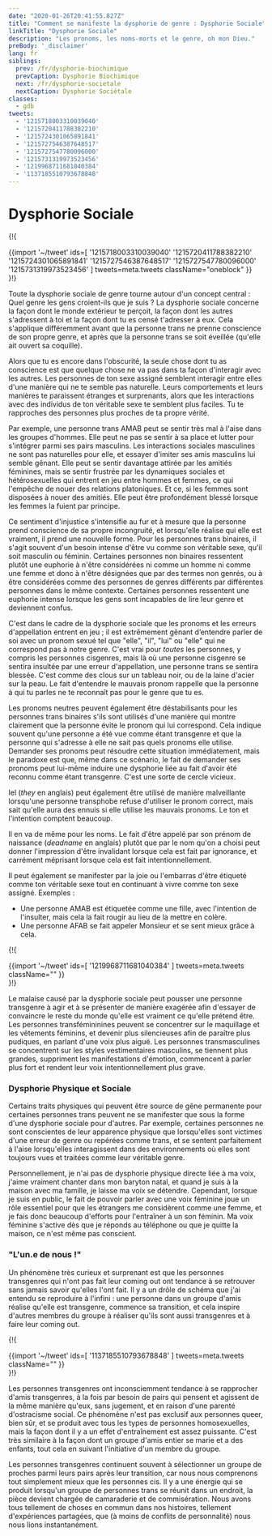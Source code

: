 ```yaml
---
date: "2020-01-26T20:41:55.827Z"
title: "Comment se manifeste la dysphorie de genre : Dysphorie Sociale"
linkTitle: "Dysphorie Sociale"
description: "Les pronoms, les noms-morts et le genre, oh mon Dieu."
preBody: '_disclaimer'
lang: fr
siblings:
  prev: /fr/dysphorie-biochimique
  prevCaption: Dysphorie Biochimique
  next: /fr/dysphorie-societale
  nextCaption: Dysphorie Sociétale
classes:
  - gdb
tweets:
  - '1215718003310039040'
  - '1215720411788382210'
  - '1215724301065891841'
  - '1215727546387648517'
  - '1215727547780096000'
  - '1215731319973523456'
  - '1219968711681040384'
  - '1137185510793678848'
---
```


# Dysphorie Sociale

{!{ <div class="gutter">{{import '~/tweet' ids=[
  '1215718003310039040'
  '1215720411788382210'
  '1215724301065891841'
  '1215727546387648517'
  '1215727547780096000'
  '1215731319973523456'
] tweets=meta.tweets className="oneblock" }} </div> }!}

Toute la dysphorie sociale de genre tourne autour d'un concept central : Quel genre les gens croient-ils que je suis ? La dysphorie sociale concerne la façon dont le monde extérieur te perçoit, la façon dont les autres s'adressent à toi et la façon dont tu es censé t'adresser à eux. Cela s'applique différemment avant que la personne trans ne prenne conscience de son propre genre, et après que la personne trans se soit éveillée (qu'elle ait ouvert sa coquille).

Alors que tu es encore dans l'obscurité, la seule chose dont tu as conscience est que quelque chose ne va pas dans ta façon d'interagir avec les autres. Les personnes de ton sexe assigné semblent interagir entre elles d'une manière qui ne te semble pas naturelle. Leurs comportements et leurs manières te paraissent étranges et surprenants, alors que les interactions avec des individus de ton véritable sexe te semblent plus faciles. Tu te rapproches des personnes plus proches de ta propre vérité.

Par exemple, une personne trans AMAB peut se sentir très mal à l'aise dans les groupes d'hommes. Elle peut ne pas se sentir à sa place et lutter pour s'intégrer parmi ses pairs masculins. Les interactions sociales masculines ne sont pas naturelles pour elle, et essayer d'imiter ses amis masculins lui semble gênant. Elle peut se sentir davantage attirée par les amitiés féminines, mais se sentir frustrée par les dynamiques sociales et hétérosexuelles qui entrent en jeu entre hommes et femmes, ce qui l'empêche de nouer des relations platoniques. Et ce, si les femmes sont disposées à nouer des amitiés. Elle peut être profondément blessé lorsque les femmes la fuient par principe.

Ce sentiment d'injustice s'intensifie au fur et à mesure que la personne prend conscience de sa propre incongruité, et lorsqu'elle réalise qui elle est vraiment, il prend une nouvelle forme. Pour les personnes trans binaires, il s'agit souvent d'un besoin intense d'être vu comme son véritable sexe, qu'il soit masculin ou féminin. Certaines personnes non binaires ressentent plutôt une euphorie à n'être considérées ni comme un homme ni comme une femme et donc à n'être désignées que par des termes non genrés, ou à être considérées comme des personnes de genres différents par différentes personnes dans le même contexte. Certaines personnes ressentent une euphorie intense lorsque les gens sont incapables de lire leur genre et deviennent confus.

C'est dans le cadre de la dysphorie sociale que les pronoms et les erreurs d'appellation entrent en jeu ; il est extrêmement gênant d’entendre parler de soi avec un pronom sexué tel que "elle", "il", "lui" ou "elle" qui ne correspond pas à notre genre. C'est vrai pour *toutes* les personnes, y compris les personnes cisgenres, mais là où une personne cisgenre se sentira insultée par une erreur d'appellation, une personne trans se sentira blessée. C'est comme des clous sur un tableau noir, ou de la laine d'acier sur la peau. Le fait d'entendre le mauvais pronom rappelle que la personne à qui tu parles ne te reconnaît pas pour le genre que tu es.

Les pronoms neutres peuvent également être déstabilisants pour les personnes trans binaires s'ils sont utilisés d'une manière qui montre clairement que la personne évite le pronom qui lui correspond. Cela indique souvent qu'une personne a été vue comme étant transgenre et que la personne qui s'adresse à elle ne sait pas quels pronoms elle utilise. Demander ses pronoms peut résoudre cette situation immédiatement, mais le paradoxe est que, même dans ce scénario, le fait de demander ses pronoms peut lui-même induire une dysphorie liée au fait d'avoir été reconnu comme étant transgenre. C'est une sorte de cercle vicieux.

Iel (_they_ en anglais) peut également être utilisé de manière malveillante lorsqu'une personne transphobe refuse d'utiliser le pronom correct, mais sait qu'elle aura des ennuis si elle utilise les mauvais pronoms. Le ton et l'intention comptent beaucoup.

Il en va de même pour les noms. Le fait d'être appelé par son prénom de naissance (_deadname_ en anglais) plutôt que par le nom qu'on a choisi peut donner l'impression d'être invalidant lorsque cela est fait par ignorance, et carrément méprisant lorsque cela est fait intentionnellement.

Il peut également se manifester par la joie ou l'embarras d'être étiqueté comme ton véritable sexe tout en continuant à vivre comme ton sexe assigné. Exemples :

- Une personne AMAB est étiquetée comme une fille, avec l'intention de l'insulter, mais cela la fait rougir au lieu de la mettre en colère.
- Une personne AFAB se fait appeler Monsieur et se sent mieux grâce à cela.

{!{ <div class="gutter">{{import '~/tweet' ids=[
  '1219968711681040384'
] tweets=meta.tweets className="" }} </div> }!}

Le malaise causé par la dysphorie sociale peut pousser une personne transgenre à agir et à se présenter de manière exagérée afin d'essayer de convaincre le reste du monde qu'elle est vraiment ce qu'elle prétend être. Les personnes transfémininines peuvent se concentrer sur le maquillage et les vêtements féminins, et devenir plus silencieuses afin de paraître plus pudiques, en parlant d'une voix plus aiguë. Les personnes transmasculines se concentrent sur les styles vestimentaires masculins, se tiennent plus grandes, suppriment les manifestations d'émotion, commencent à parler plus fort et rendent leur voix intentionnellement plus grave.

### Dysphorie Physique et Sociale

Certains traits physiques qui peuvent être source de gêne permanente pour certaines personnes trans peuvent ne se manifester que sous la forme d'une dysphorie sociale pour d'autres. Par exemple, certaines personnes ne sont conscientes de leur apparence physique que lorsqu'elles sont victimes d'une erreur de genre ou repérées comme trans, et se sentent parfaitement à l'aise lorsqu'elles interagissent dans des environnements où elles sont toujours vues et traitées comme leur véritable genre.

Personnellement, je n'ai pas de dysphorie physique directe liée à ma voix, j'aime vraiment chanter dans mon baryton natal, et quand je suis à la maison avec ma famille, je laisse ma voix se détendre. Cependant, lorsque je suis en public, le fait de pouvoir parler avec une voix féminine joue un rôle essentiel pour que les étrangers me considèrent comme une femme, et je fais donc beaucoup d'efforts pour l'entraîner à un son féminin. Ma voix féminine s'active dès que je réponds au téléphone ou que je quitte la maison, ce n'est même pas conscient.

### "L'un.e de nous !"

Un phénomène très curieux et surprenant est que les personnes transgenres qui n'ont pas fait leur coming out ont tendance à se retrouver sans jamais savoir qu'elles l'ont fait. Il y a un drôle de schéma que j'ai entendu se reproduire à l'infini : une personne dans un groupe d'amis réalise qu'elle est transgenre, commence sa transition, et cela inspire d'autres membres du groupe à réaliser qu'ils sont aussi transgenres et à faire leur coming out.

{!{ <div class="gutter">{{import '~/tweet' ids=[
  '1137185510793678848'
] tweets=meta.tweets className="" }} </div> }!}

Les personnes transgenres ont inconsciemment tendance à se rapprocher d'amis transgenres, à la fois par besoin de pairs qui pensent et agissent de la même manière qu'eux, sans jugement, et en raison d'une parenté d'ostracisme social. Ce phénomène n'est pas exclusif aux personnes queer, bien sûr, et se produit avec tous les types de personnes homosexuelles, mais la façon dont il y a un effet d'entraînement est assez puissante. C'est très similaire à la façon dont un groupe d'amis entier se marie et a des enfants, tout cela en suivant l'initiative d'un membre du groupe.

Les personnes transgenres continuent souvent à sélectionner un groupe de proches parmi leurs pairs après leur transition, car nous nous comprenons tout simplement mieux que les personnes cis. Il y a une énergie qui se produit lorsqu'un groupe de personnes trans se réunit dans un endroit, la pièce devient chargée de camaraderie et de commisération. Nous avons tous tellement de choses en commun dans nos histoires, tellement d'expériences partagées, que (à moins de conflits de personnalité) nous nous lions instantanément.
